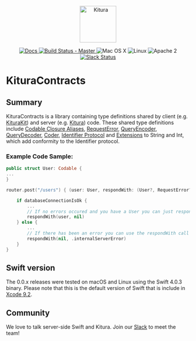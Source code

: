 <p align="center">
<a href="http://kitura.io/">
<img src="https://raw.githubusercontent.com/IBM-Swift/Kitura/master/Sources/Kitura/resources/kitura-bird.svg?sanitize=true" height="100" alt="Kitura">
</a>
</p>


<p align="center">
<a href="http://www.kitura.io/">
<img src="https://img.shields.io/badge/docs-kitura.io-1FBCE4.svg" alt="Docs">
</a>
<a href="https://travis-ci.org/IBM-Swift/KituraContracts">
<img src="https://travis-ci.org/IBM-Swift/KituraContracts.svg?branch=master" alt="Build Status - Master">
</a>
<img src="https://img.shields.io/badge/os-Mac%20OS%20X-green.svg?style=flat" alt="Mac OS X">
<img src="https://img.shields.io/badge/os-linux-green.svg?style=flat" alt="Linux">
<img src="https://img.shields.io/badge/license-Apache2-blue.svg?style=flat" alt="Apache 2">
<a href="http://swift-at-ibm-slack.mybluemix.net/">
<img src="http://swift-at-ibm-slack.mybluemix.net/badge.svg" alt="Slack Status">
</a>
</p>

# KituraContracts

## Summary

KituraContracts is a library containing type definitions shared by client (e.g. [KituraKit](https://ibm-swift.github.io/KituraKit/)) and server (e.g. [Kitura](https://ibm-swift.github.io/Kitura)) code. These shared type definitions include [Codable Closure Aliases](https://ibm-swift.github.io/KituraContracts/Typealiases.html), [RequestError](https://ibm-swift.github.io/KituraContracts/Structs/RequestError.html), [QueryEncoder](https://ibm-swift.github.io/KituraContracts/Classes/QueryEncoder.html), [QueryDecoder](https://ibm-swift.github.io/KituraContracts/Classes/QueryDecoder.html), [Coder](https://ibm-swift.github.io/KituraContracts/Classes/Coder.html), [Identifier Protocol](https://ibm-swift.github.io/KituraContracts/Protocols/Identifier.html#/s:15KituraContracts10IdentifierP5valueSSv) and [Extensions](https://ibm-swift.github.io/KituraContracts/Extensions.html#/s:SS) to String and Int, which add conformity to the Identifier protocol.

### Example Code Sample: ###
````swift
public struct User: Codable {
...
}

router.post("/users") { (user: User, respondWith: (User?, RequestError?) -> Void) in

    if databaseConnectionIsOk {
        ...
        // If no errors occured and you have a User you can just respond with the user by passing nil as the 'RequestError?' value.
        respondWith(user, nil)
    } else {
        ...
        // If there has been an error you can use the respondWith call to respond with an appropiate error and passing nil for the User?.
        respondWith(nil, .internalServerError)
    }
}
````

## Swift version
The 0.0.x releases were tested on macOS and Linux using the Swift 4.0.3 binary. Please note that this is the default version of Swift that is include in [Xcode 9.2](https://developer.apple.com/xcode/).

## Community

We love to talk server-side Swift and Kitura. Join our [Slack](http://swift-at-ibm-slack.mybluemix.net/) to meet the team!
